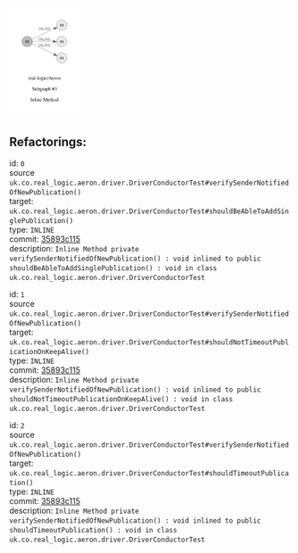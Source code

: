<img src=subgraph_atomic_3.svg width=25%>

## Refactorings:

id: `0`\
source `uk.co.real_logic.aeron.driver.DriverConductorTest#verifySenderNotifiedOfNewPublication()`\
target: `uk.co.real_logic.aeron.driver.DriverConductorTest#shouldBeAbleToAddSinglePublication()`\
type: `INLINE`\
commit: [35893c115](https://github.com/real-logic/Aeron/commit/35893c115ba23bd62a7036a33390420f074ce660)\
description: `Inline Method private verifySenderNotifiedOfNewPublication() : void inlined to public shouldBeAbleToAddSinglePublication() : void in class uk.co.real_logic.aeron.driver.DriverConductorTest`

id: `1`\
source `uk.co.real_logic.aeron.driver.DriverConductorTest#verifySenderNotifiedOfNewPublication()`\
target: `uk.co.real_logic.aeron.driver.DriverConductorTest#shouldNotTimeoutPublicationOnKeepAlive()`\
type: `INLINE`\
commit: [35893c115](https://github.com/real-logic/Aeron/commit/35893c115ba23bd62a7036a33390420f074ce660)\
description: `Inline Method private verifySenderNotifiedOfNewPublication() : void inlined to public shouldNotTimeoutPublicationOnKeepAlive() : void in class uk.co.real_logic.aeron.driver.DriverConductorTest`

id: `2`\
source `uk.co.real_logic.aeron.driver.DriverConductorTest#verifySenderNotifiedOfNewPublication()`\
target: `uk.co.real_logic.aeron.driver.DriverConductorTest#shouldTimeoutPublication()`\
type: `INLINE`\
commit: [35893c115](https://github.com/real-logic/Aeron/commit/35893c115ba23bd62a7036a33390420f074ce660)\
description: `Inline Method private verifySenderNotifiedOfNewPublication() : void inlined to public shouldTimeoutPublication() : void in class uk.co.real_logic.aeron.driver.DriverConductorTest`

